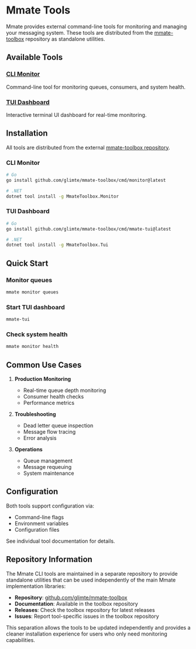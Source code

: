 # Mmate Tools

Mmate provides external command-line tools for monitoring and managing your messaging system. These tools are distributed from the [mmate-toolbox](https://github.com/glimte/mmate-toolbox) repository as standalone utilities.

## Available Tools

### [CLI Monitor](cli-monitor.md)
Command-line tool for monitoring queues, consumers, and system health.

### [TUI Dashboard](tui-dashboard.md)
Interactive terminal UI dashboard for real-time monitoring.

## Installation

All tools are distributed from the external [mmate-toolbox repository](https://github.com/glimte/mmate-toolbox).

### CLI Monitor
```bash
# Go
go install github.com/glimte/mmate-toolbox/cmd/monitor@latest

# .NET
dotnet tool install -g MmateToolbox.Monitor
```

### TUI Dashboard
```bash
# Go
go install github.com/glimte/mmate-toolbox/cmd/mmate-tui@latest

# .NET
dotnet tool install -g MmateToolbox.Tui
```

## Quick Start

### Monitor queues
```bash
mmate monitor queues
```

### Start TUI dashboard
```bash
mmate-tui
```

### Check system health
```bash
mmate monitor health
```

## Common Use Cases

1. **Production Monitoring**
   - Real-time queue depth monitoring
   - Consumer health checks
   - Performance metrics

2. **Troubleshooting**
   - Dead letter queue inspection
   - Message flow tracing
   - Error analysis

3. **Operations**
   - Queue management
   - Message requeuing
   - System maintenance

## Configuration

Both tools support configuration via:
- Command-line flags
- Environment variables
- Configuration files

See individual tool documentation for details.

## Repository Information

The Mmate CLI tools are maintained in a separate repository to provide standalone utilities that can be used independently of the main Mmate implementation libraries:

- **Repository**: [github.com/glimte/mmate-toolbox](https://github.com/glimte/mmate-toolbox)
- **Documentation**: Available in the toolbox repository
- **Releases**: Check the toolbox repository for latest releases
- **Issues**: Report tool-specific issues in the toolbox repository

This separation allows the tools to be updated independently and provides a cleaner installation experience for users who only need monitoring capabilities.